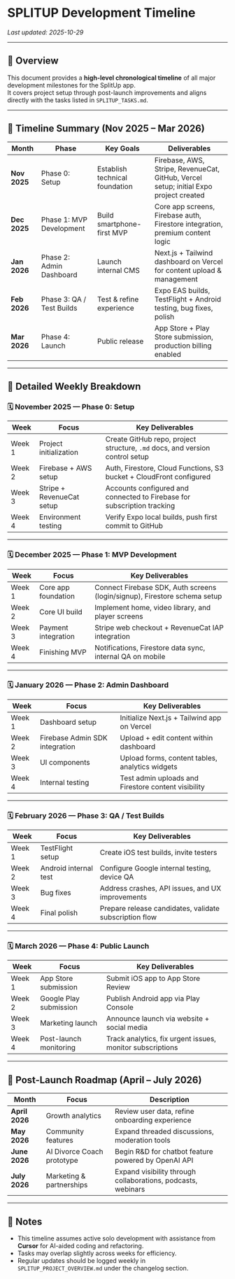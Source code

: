 # SPLITUP Development Timeline

_Last updated: 2025-10-29_

---

## 🧭 Overview
This document provides a **high-level chronological timeline** of all major development milestones for the SplitUp app.  
It covers project setup through post-launch improvements and aligns directly with the tasks listed in `SPLITUP_TASKS.md`.

---

## 📅 Timeline Summary (Nov 2025 – Mar 2026)

| Month | Phase | Key Goals | Deliverables |
|--------|-------|------------|---------------|
| **Nov 2025** | Phase 0: Setup | Establish technical foundation | Firebase, AWS, Stripe, RevenueCat, GitHub, Vercel setup; initial Expo project created |
| **Dec 2025** | Phase 1: MVP Development | Build smartphone-first MVP | Core app screens, Firebase auth, Firestore integration, premium content logic |
| **Jan 2026** | Phase 2: Admin Dashboard | Launch internal CMS | Next.js + Tailwind dashboard on Vercel for content upload & management |
| **Feb 2026** | Phase 3: QA / Test Builds | Test & refine experience | Expo EAS builds, TestFlight + Android testing, bug fixes, polish |
| **Mar 2026** | Phase 4: Launch | Public release | App Store + Play Store submission, production billing enabled |

---

## 📆 Detailed Weekly Breakdown

### 🗓️ November 2025 — **Phase 0: Setup**
| Week | Focus | Key Deliverables |
|------|--------|------------------|
| Week 1 | Project initialization | Create GitHub repo, project structure, `.md` docs, and version control setup |
| Week 2 | Firebase + AWS setup | Auth, Firestore, Cloud Functions, S3 bucket + CloudFront configured |
| Week 3 | Stripe + RevenueCat setup | Accounts configured and connected to Firebase for subscription tracking |
| Week 4 | Environment testing | Verify Expo local builds, push first commit to GitHub |

---

### 🗓️ December 2025 — **Phase 1: MVP Development**
| Week | Focus | Key Deliverables |
|------|--------|------------------|
| Week 1 | Core app foundation | Connect Firebase SDK, Auth screens (login/signup), Firestore schema setup |
| Week 2 | Core UI build | Implement home, video library, and player screens |
| Week 3 | Payment integration | Stripe web checkout + RevenueCat IAP integration |
| Week 4 | Finishing MVP | Notifications, Firestore data sync, internal QA on mobile |

---

### 🗓️ January 2026 — **Phase 2: Admin Dashboard**
| Week | Focus | Key Deliverables |
|------|--------|------------------|
| Week 1 | Dashboard setup | Initialize Next.js + Tailwind app on Vercel |
| Week 2 | Firebase Admin SDK integration | Upload + edit content within dashboard |
| Week 3 | UI components | Upload forms, content tables, analytics widgets |
| Week 4 | Internal testing | Test admin uploads and Firestore content visibility |

---

### 🗓️ February 2026 — **Phase 3: QA / Test Builds**
| Week | Focus | Key Deliverables |
|------|--------|------------------|
| Week 1 | TestFlight setup | Create iOS test builds, invite testers |
| Week 2 | Android internal test | Configure Google internal testing, device QA |
| Week 3 | Bug fixes | Address crashes, API issues, and UX improvements |
| Week 4 | Final polish | Prepare release candidates, validate subscription flow |

---

### 🗓️ March 2026 — **Phase 4: Public Launch**
| Week | Focus | Key Deliverables |
|------|--------|------------------|
| Week 1 | App Store submission | Submit iOS app to App Store Review |
| Week 2 | Google Play submission | Publish Android app via Play Console |
| Week 3 | Marketing launch | Announce launch via website + social media |
| Week 4 | Post-launch monitoring | Track analytics, fix urgent issues, monitor subscriptions |

---

## 🚀 Post-Launch Roadmap (April – July 2026)
| Month | Focus | Description |
|--------|--------|-------------|
| **April 2026** | Growth analytics | Review user data, refine onboarding experience |
| **May 2026** | Community features | Expand threaded discussions, moderation tools |
| **June 2026** | AI Divorce Coach prototype | Begin R&D for chatbot feature powered by OpenAI API |
| **July 2026** | Marketing & partnerships | Expand visibility through collaborations, podcasts, webinars |

---

## 🧾 Notes
- This timeline assumes active solo development with assistance from **Cursor** for AI-aided coding and refactoring.  
- Tasks may overlap slightly across weeks for efficiency.  
- Regular updates should be logged weekly in `SPLITUP_PROJECT_OVERVIEW.md` under the changelog section.

